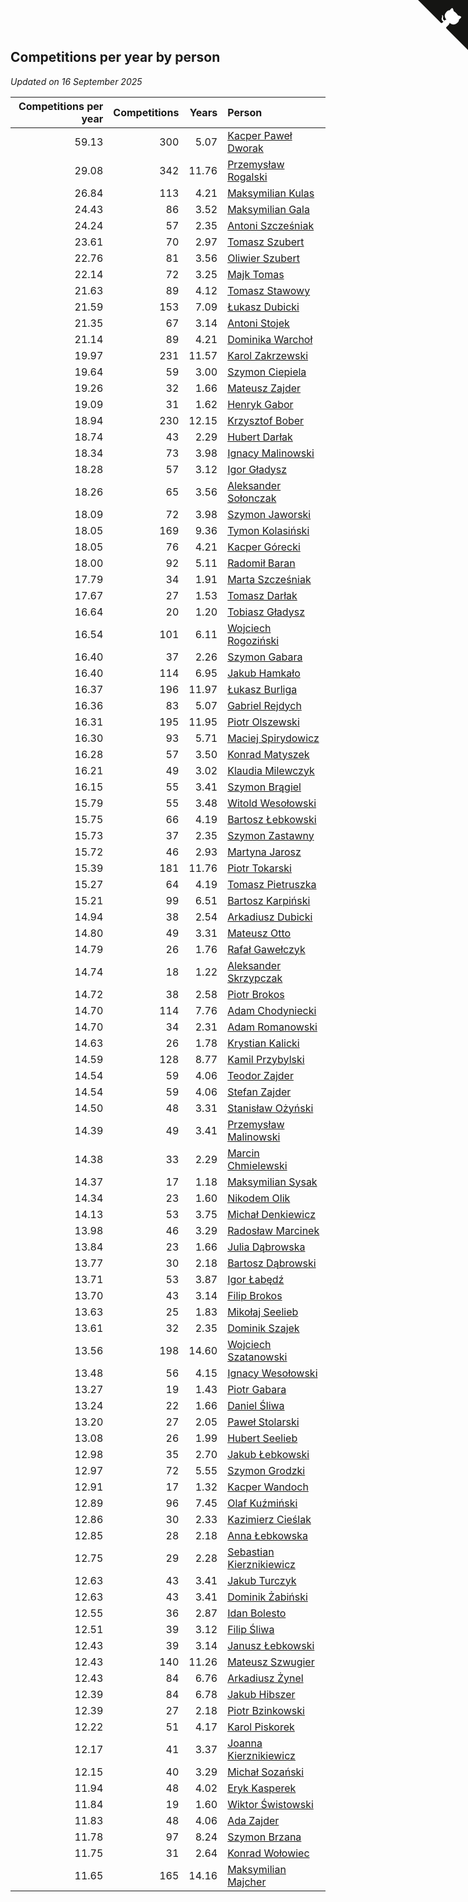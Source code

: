 ## Competitions per year by person

*Updated on 16 September 2025*

| Competitions per year | Competitions | Years | Person |
| ---: | ---: | ---: | :--- |
| 59.13 | 300 | 5.07 | [Kacper Paweł Dworak](https://www.worldcubeassociation.org/persons/2020DWOR01) |
| 29.08 | 342 | 11.76 | [Przemysław Rogalski](https://www.worldcubeassociation.org/persons/2013ROGA02) |
| 26.84 | 113 | 4.21 | [Maksymilian Kulas](https://www.worldcubeassociation.org/persons/2021KULA02) |
| 24.43 | 86 | 3.52 | [Maksymilian Gala](https://www.worldcubeassociation.org/persons/2022GALA01) |
| 24.24 | 57 | 2.35 | [Antoni Szcześniak](https://www.worldcubeassociation.org/persons/2023SZCZ04) |
| 23.61 | 70 | 2.97 | [Tomasz Szubert](https://www.worldcubeassociation.org/persons/2022SZUB02) |
| 22.76 | 81 | 3.56 | [Oliwier Szubert](https://www.worldcubeassociation.org/persons/2022SZUB01) |
| 22.14 | 72 | 3.25 | [Majk Tomas](https://www.worldcubeassociation.org/persons/2022TOMA05) |
| 21.63 | 89 | 4.12 | [Tomasz Stawowy](https://www.worldcubeassociation.org/persons/2021STAW01) |
| 21.59 | 153 | 7.09 | [Łukasz Dubicki](https://www.worldcubeassociation.org/persons/2018DUBI01) |
| 21.35 | 67 | 3.14 | [Antoni Stojek](https://www.worldcubeassociation.org/persons/2022STOJ03) |
| 21.14 | 89 | 4.21 | [Dominika Warchoł](https://www.worldcubeassociation.org/persons/2021WARC01) |
| 19.97 | 231 | 11.57 | [Karol Zakrzewski](https://www.worldcubeassociation.org/persons/2014ZAKR01) |
| 19.64 | 59 | 3.00 | [Szymon Ciepiela](https://www.worldcubeassociation.org/persons/2022CIEP01) |
| 19.26 | 32 | 1.66 | [Mateusz Zajder](https://www.worldcubeassociation.org/persons/2024ZAJD01) |
| 19.09 | 31 | 1.62 | [Henryk Gabor](https://www.worldcubeassociation.org/persons/2024GABO02) |
| 18.94 | 230 | 12.15 | [Krzysztof Bober](https://www.worldcubeassociation.org/persons/2013BOBE01) |
| 18.74 | 43 | 2.29 | [Hubert Darłak](https://www.worldcubeassociation.org/persons/2023DARL03) |
| 18.34 | 73 | 3.98 | [Ignacy Malinowski](https://www.worldcubeassociation.org/persons/2021MALI02) |
| 18.28 | 57 | 3.12 | [Igor Gładysz](https://www.worldcubeassociation.org/persons/2022GLAD01) |
| 18.26 | 65 | 3.56 | [Aleksander Sołonczak](https://www.worldcubeassociation.org/persons/2022SOLO01) |
| 18.09 | 72 | 3.98 | [Szymon Jaworski](https://www.worldcubeassociation.org/persons/2021JAWO01) |
| 18.05 | 169 | 9.36 | [Tymon Kolasiński](https://www.worldcubeassociation.org/persons/2016KOLA02) |
| 18.05 | 76 | 4.21 | [Kacper Górecki](https://www.worldcubeassociation.org/persons/2021GORE01) |
| 18.00 | 92 | 5.11 | [Radomił Baran](https://www.worldcubeassociation.org/persons/2020BARA02) |
| 17.79 | 34 | 1.91 | [Marta Szcześniak](https://www.worldcubeassociation.org/persons/2023SZCZ07) |
| 17.67 | 27 | 1.53 | [Tomasz Darłak](https://www.worldcubeassociation.org/persons/2024DARL01) |
| 16.64 | 20 | 1.20 | [Tobiasz Gładysz](https://www.worldcubeassociation.org/persons/2024GLAD02) |
| 16.54 | 101 | 6.11 | [Wojciech Rogoziński](https://www.worldcubeassociation.org/persons/2019ROGO04) |
| 16.40 | 37 | 2.26 | [Szymon Gabara](https://www.worldcubeassociation.org/persons/2023GABA01) |
| 16.40 | 114 | 6.95 | [Jakub Hamkało](https://www.worldcubeassociation.org/persons/2018HAMK01) |
| 16.37 | 196 | 11.97 | [Łukasz Burliga](https://www.worldcubeassociation.org/persons/2013BURL01) |
| 16.36 | 83 | 5.07 | [Gabriel Rejdych](https://www.worldcubeassociation.org/persons/2020REJD01) |
| 16.31 | 195 | 11.95 | [Piotr Olszewski](https://www.worldcubeassociation.org/persons/2013OLSZ02) |
| 16.30 | 93 | 5.71 | [Maciej Spirydowicz](https://www.worldcubeassociation.org/persons/2020SPIR01) |
| 16.28 | 57 | 3.50 | [Konrad Matyszek](https://www.worldcubeassociation.org/persons/2022MATY02) |
| 16.21 | 49 | 3.02 | [Klaudia Milewczyk](https://www.worldcubeassociation.org/persons/2022MILE05) |
| 16.15 | 55 | 3.41 | [Szymon Brągiel](https://www.worldcubeassociation.org/persons/2022BRAG03) |
| 15.79 | 55 | 3.48 | [Witold Wesołowski](https://www.worldcubeassociation.org/persons/2022WESO01) |
| 15.75 | 66 | 4.19 | [Bartosz Łebkowski](https://www.worldcubeassociation.org/persons/2021LEBK01) |
| 15.73 | 37 | 2.35 | [Szymon Zastawny](https://www.worldcubeassociation.org/persons/2023ZAST01) |
| 15.72 | 46 | 2.93 | [Martyna Jarosz](https://www.worldcubeassociation.org/persons/2022JARO01) |
| 15.39 | 181 | 11.76 | [Piotr Tokarski](https://www.worldcubeassociation.org/persons/2013TOKA01) |
| 15.27 | 64 | 4.19 | [Tomasz Pietruszka](https://www.worldcubeassociation.org/persons/2021PIET01) |
| 15.21 | 99 | 6.51 | [Bartosz Karpiński](https://www.worldcubeassociation.org/persons/2019KARP03) |
| 14.94 | 38 | 2.54 | [Arkadiusz Dubicki](https://www.worldcubeassociation.org/persons/2023DUBI01) |
| 14.80 | 49 | 3.31 | [Mateusz Otto](https://www.worldcubeassociation.org/persons/2022OTTO01) |
| 14.79 | 26 | 1.76 | [Rafał Gawełczyk](https://www.worldcubeassociation.org/persons/2023GAWE01) |
| 14.74 | 18 | 1.22 | [Aleksander Skrzypczak](https://www.worldcubeassociation.org/persons/2024SKRZ01) |
| 14.72 | 38 | 2.58 | [Piotr Brokos](https://www.worldcubeassociation.org/persons/2023BROK01) |
| 14.70 | 114 | 7.76 | [Adam Chodyniecki](https://www.worldcubeassociation.org/persons/2017CHOD02) |
| 14.70 | 34 | 2.31 | [Adam Romanowski](https://www.worldcubeassociation.org/persons/2023ROMA10) |
| 14.63 | 26 | 1.78 | [Krystian Kalicki](https://www.worldcubeassociation.org/persons/2023KALI10) |
| 14.59 | 128 | 8.77 | [Kamil Przybylski](https://www.worldcubeassociation.org/persons/2016PRZY01) |
| 14.54 | 59 | 4.06 | [Teodor Zajder](https://www.worldcubeassociation.org/persons/2021ZAJD03) |
| 14.54 | 59 | 4.06 | [Stefan Zajder](https://www.worldcubeassociation.org/persons/2021ZAJD02) |
| 14.50 | 48 | 3.31 | [Stanisław Ożyński](https://www.worldcubeassociation.org/persons/2022OZYN01) |
| 14.39 | 49 | 3.41 | [Przemysław Malinowski](https://www.worldcubeassociation.org/persons/2022MALI01) |
| 14.38 | 33 | 2.29 | [Marcin Chmielewski](https://www.worldcubeassociation.org/persons/2023CHMI01) |
| 14.37 | 17 | 1.18 | [Maksymilian Sysak](https://www.worldcubeassociation.org/persons/2024SYSA01) |
| 14.34 | 23 | 1.60 | [Nikodem Olik](https://www.worldcubeassociation.org/persons/2024OLIK01) |
| 14.13 | 53 | 3.75 | [Michał Denkiewicz](https://www.worldcubeassociation.org/persons/2021DENK01) |
| 13.98 | 46 | 3.29 | [Radosław Marcinek](https://www.worldcubeassociation.org/persons/2022MARC05) |
| 13.84 | 23 | 1.66 | [Julia Dąbrowska](https://www.worldcubeassociation.org/persons/2024DABR01) |
| 13.77 | 30 | 2.18 | [Bartosz Dąbrowski](https://www.worldcubeassociation.org/persons/2023DABR07) |
| 13.71 | 53 | 3.87 | [Igor Łabędź](https://www.worldcubeassociation.org/persons/2021LABE01) |
| 13.70 | 43 | 3.14 | [Filip Brokos](https://www.worldcubeassociation.org/persons/2022BROK03) |
| 13.63 | 25 | 1.83 | [Mikołaj Seelieb](https://www.worldcubeassociation.org/persons/2023SEEL04) |
| 13.61 | 32 | 2.35 | [Dominik Szajek](https://www.worldcubeassociation.org/persons/2023SZAJ01) |
| 13.56 | 198 | 14.60 | [Wojciech Szatanowski](https://www.worldcubeassociation.org/persons/2011SZAT01) |
| 13.48 | 56 | 4.15 | [Ignacy Wesołowski](https://www.worldcubeassociation.org/persons/2021WESO01) |
| 13.27 | 19 | 1.43 | [Piotr Gabara](https://www.worldcubeassociation.org/persons/2024GABA02) |
| 13.24 | 22 | 1.66 | [Daniel Śliwa](https://www.worldcubeassociation.org/persons/2024SLIW01) |
| 13.20 | 27 | 2.05 | [Paweł Stolarski](https://www.worldcubeassociation.org/persons/2023STOL04) |
| 13.08 | 26 | 1.99 | [Hubert Seelieb](https://www.worldcubeassociation.org/persons/2023SEEL02) |
| 12.98 | 35 | 2.70 | [Jakub Łebkowski](https://www.worldcubeassociation.org/persons/2023LEBK01) |
| 12.97 | 72 | 5.55 | [Szymon Grodzki](https://www.worldcubeassociation.org/persons/2020GROD01) |
| 12.91 | 17 | 1.32 | [Kacper Wandoch](https://www.worldcubeassociation.org/persons/2024WAND01) |
| 12.89 | 96 | 7.45 | [Olaf Kuźmiński](https://www.worldcubeassociation.org/persons/2018KUZM02) |
| 12.86 | 30 | 2.33 | [Kazimierz Cieślak](https://www.worldcubeassociation.org/persons/2023CIES01) |
| 12.85 | 28 | 2.18 | [Anna Łebkowska](https://www.worldcubeassociation.org/persons/2023LEBK04) |
| 12.75 | 29 | 2.28 | [Sebastian Kierznikiewicz](https://www.worldcubeassociation.org/persons/2023KIER02) |
| 12.63 | 43 | 3.41 | [Jakub Turczyk](https://www.worldcubeassociation.org/persons/2022TURC02) |
| 12.63 | 43 | 3.41 | [Dominik Żabiński](https://www.worldcubeassociation.org/persons/2022ZABI01) |
| 12.55 | 36 | 2.87 | [Idan Bolesto](https://www.worldcubeassociation.org/persons/2022BOLE01) |
| 12.51 | 39 | 3.12 | [Filip Śliwa](https://www.worldcubeassociation.org/persons/2022SLIW01) |
| 12.43 | 39 | 3.14 | [Janusz Łebkowski](https://www.worldcubeassociation.org/persons/2022LEBK01) |
| 12.43 | 140 | 11.26 | [Mateusz Szwugier](https://www.worldcubeassociation.org/persons/2014SZWU01) |
| 12.43 | 84 | 6.76 | [Arkadiusz Żynel](https://www.worldcubeassociation.org/persons/2018ZYNE01) |
| 12.39 | 84 | 6.78 | [Jakub Hibszer](https://www.worldcubeassociation.org/persons/2018HIBS01) |
| 12.39 | 27 | 2.18 | [Piotr Bzinkowski](https://www.worldcubeassociation.org/persons/2023BZIN01) |
| 12.22 | 51 | 4.17 | [Karol Piskorek](https://www.worldcubeassociation.org/persons/2021PISK01) |
| 12.17 | 41 | 3.37 | [Joanna Kierznikiewicz](https://www.worldcubeassociation.org/persons/2022KIER01) |
| 12.15 | 40 | 3.29 | [Michał Sozański](https://www.worldcubeassociation.org/persons/2022SOZA02) |
| 11.94 | 48 | 4.02 | [Eryk Kasperek](https://www.worldcubeassociation.org/persons/2021KASP01) |
| 11.84 | 19 | 1.60 | [Wiktor Świstowski](https://www.worldcubeassociation.org/persons/2024SWIS01) |
| 11.83 | 48 | 4.06 | [Ada Zajder](https://www.worldcubeassociation.org/persons/2021ZAJD01) |
| 11.78 | 97 | 8.24 | [Szymon Brzana](https://www.worldcubeassociation.org/persons/2017BRZA01) |
| 11.75 | 31 | 2.64 | [Konrad Wołowiec](https://www.worldcubeassociation.org/persons/2023WOLO01) |
| 11.65 | 165 | 14.16 | [Maksymilian Majcher](https://www.worldcubeassociation.org/persons/2011MAJC01) |


<a href="https://github.com/maxidragon/wca_statistics_pl" class="github-corner" aria-label="View source on Github"><svg width="80" height="80" viewBox="0 0 250 250" style="fill:#151513; color:#fff; position: absolute; top: 0; border: 0; right: 0;" aria-hidden="true"><path d="M0,0 L115,115 L130,115 L142,142 L250,250 L250,0 Z"></path><path d="M128.3,109.0 C113.8,99.7 119.0,89.6 119.0,89.6 C122.0,82.7 120.5,78.6 120.5,78.6 C119.2,72.0 123.4,76.3 123.4,76.3 C127.3,80.9 125.5,87.3 125.5,87.3 C122.9,97.6 130.6,101.9 134.4,103.2" fill="currentColor" style="transform-origin: 130px 106px;" class="octo-arm"></path><path d="M115.0,115.0 C114.9,115.1 118.7,116.5 119.8,115.4 L133.7,101.6 C136.9,99.2 139.9,98.4 142.2,98.6 C133.8,88.0 127.5,74.4 143.8,58.0 C148.5,53.4 154.0,51.2 159.7,51.0 C160.3,49.4 163.2,43.6 171.4,40.1 C171.4,40.1 176.1,42.5 178.8,56.2 C183.1,58.6 187.2,61.8 190.9,65.4 C194.5,69.0 197.7,73.2 200.1,77.6 C213.8,80.2 216.3,84.9 216.3,84.9 C212.7,93.1 206.9,96.0 205.4,96.6 C205.1,102.4 203.0,107.8 198.3,112.5 C181.9,128.9 168.3,122.5 157.7,114.1 C157.9,116.9 156.7,120.9 152.7,124.9 L141.0,136.5 C139.8,137.7 141.6,141.9 141.8,141.8 Z" fill="currentColor" class="octo-body"></path></svg></a><style>.github-corner:hover .octo-arm{animation:octocat-wave 560ms ease-in-out}@keyframes octocat-wave{0%,100%{transform:rotate(0)}20%,60%{transform:rotate(-25deg)}40%,80%{transform:rotate(10deg)}}@media (max-width:500px){.github-corner:hover .octo-arm{animation:none}.github-corner .octo-arm{animation:octocat-wave 560ms ease-in-out}}</style>
